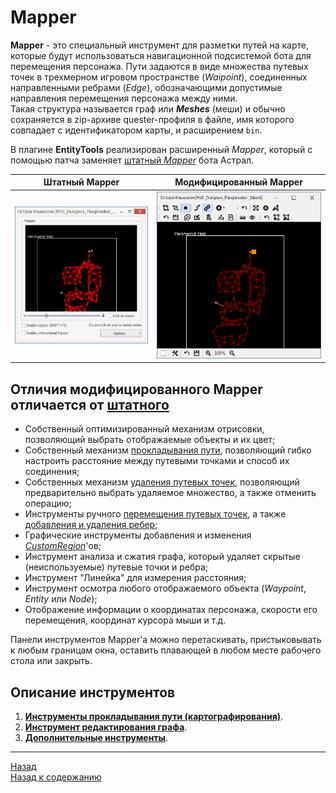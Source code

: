 # Mapper

**Mapper** - это специальный инструмент для разметки путей на карте, которые будут использоваться навигационной подсистемой бота для перемещения персонажа. 
Пути задаются в виде множества путевых точек в трехмерном игровом пространстве (*Waipoint*), соединенных направленными ребрами (*Edge*), обозначающими допустимые направления перемещения персонажа между ними.  
Такая структура называется граф или ***Meshes*** (меши) и обычно сохраняется в zip-архиве quester-профиля в файле, имя которого совпадает с идентификатором карты, и расширением ``bin``.

В плагине **EntityTools** реализирован расширенный *Mapper*, который с помощью патча заменяет [штатный *Mapper*](https://www.neverwinter-bot.com/forums/viewtopic.php?p=43909#p43909) бота Астрал.

|Штатный Mapper|Модифицированный Mapper|
|:------------:|:---------------------:|
|![Mapper](img/Mapper_Square.png)|![MapperExt](img/MapperExt_Square.png)|

## **Отличия модифицированного Mapper отличается от [штатного](https://www.neverwinter-bot.com/forums/viewtopic.php?p=43909#p43909)**

- Собственный оптимизированный механизм отрисовки, позволяющий выбрать отображаемые объекты и их цвет;
- Собственный механизм [прокладывания пути](Mapper-MappingTools-RU.md), позволяющий гибко настроить расстояние между путевыми точками и способ их соединения;
- Собственных механизм [удаления путевых точек](Mapper-EditTools-DeleteNodes-RU.md), позволяющий предварительно выбрать удаляемое множество, а также отменить операцию;
- Инструменты ручного [перемещения путевых точек](Mapper-EditTools-RelocateNodes-RU.md), а также [добавления и удаления ребер](Mapper-EditTools-EditEdges-RU.md);
- Графические инструменты добавления и изменения [*CustomRegion*](../../General/Glossary-RU.md#ref-CustomRegion)'ов;
- Инструмент анализа и сжатия графа, который удаляет скрытые (неиспользуемые) путевые точки и ребра;
- Инструмент "Линейка" для измерения расстояния;
- Инструмент осмотра любого отображаемого объекта (*Waypoint*, *Entity* или *Node*);
- Отображение информации о координатах персонажа, скорости его перемещения, координат курсора мыши и т.д.

Панели инструментов Mapper'a можно перетаскивать, пристыковывать к любым границам окна, оставить плавающей в любом месте рабочего стола или закрыть.

## **Описание инструментов**

1. **[Инструменты прокладывания пути (картографирования)](Mapper-MappingTools-RU.md)**.
2. **[Инструмент редактирования графа](Mapper-EditTools-RU.md)**.
2. **[Дополнительные инструменты](Mapper-GraphTools-RU.md)**.

---

<a href="javascript:history.back()">Назад</a>  
[Назад к содержанию](../../index.md)
